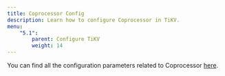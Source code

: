 ```yaml
---
title: Coprocessor Config
description: Learn how to configure Coprocessor in TiKV.
menu:
    "5.1":
        parent: Configure TiKV
        weight: 14
---
```


You can find all the configuration parameters related to Coprocessor [here](../tikv-configuration-file/#coprocessor).